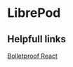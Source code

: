 # LibrePod

## Helpfull links

[Bolletproof React](https://github.com/alan2207/bulletproof-react/tree/master)
